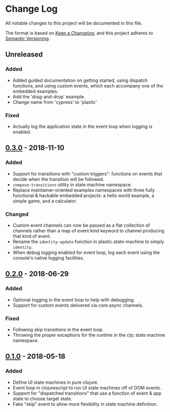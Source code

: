 # Change Log

All notable changes to this project will be documented in this file.

The format is based on [Keep a Changelog](https://keepachangelog.com/en/1.0.0/),
and this project adheres to [Semantic Versioning](https://semver.org/spec/v2.0.0.html).

## Unreleased
### Added
- Added guided documentation on getting started, using dispatch functions, and using custom events, which each accompany one of the embedded examples.
- Add the 'drag-and-drop' example.
- Change name from 'cypress' to 'plastic'

### Fixed
- Actually log the application state in the event loop when logging is enabled.

## [0.3.0] - 2018-11-10
### Added
- Support for transitions with "custom triggers": functions on events that decide when the transition will be followed.
- `compose-transitions` utility in state machine namespace.
- Replace maintainer-oriented examples namespaces with three fully functional & hackable embedded projects: a hello world example, a simple game, and a calculator.

### Changed
- Custom event channels can now be passed as a flat collection of channels rather than a map of event kind keyword to channel producing that kind of event.
- Rename the `identity-update` function in plastic.state-machine to simply `identity`.
- When debug logging enabled for event loop, log each event using the console's native logging facilities.

## [0.2.0] - 2018-06-29
### Added
- Optional logging in the event loop to help with debugging.
- Support for custom events delivered via core.async channels.

### Fixed
- Following skip transitions in the event loop.
- Throwing the proper exceptions for the runtime in the cljc state machine namespace.

## [0.1.0] - 2018-05-18
### Added
- Define UI state machines in pure clojure.
- Event loop in clojurescript to run UI state machines off of DOM events.
- Support for "dispatched transitions" that use a function of event & app state to choose target state.
- Fake "skip" event to allow more flexibility in state machine definition.

[0.3.0]: https://github.com/aperiodic/plastic/compare/0.2.0...0.3.0
[0.2.0]: https://github.com/aperiodic/plastic/compare/0.1.0...0.2.0
[0.1.0]: https://github.com/aperiodic/plastic/releases/tag/0.1.0
